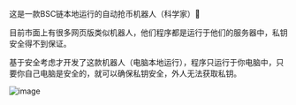 
这是一款BSC链本地运行的自动抢币机器人（科学家）👋

目前市面上有很多网页版类似机器人，他们程序都是运行于他们的服务器中，私钥安全得不到保证。

基于安全考虑才开发了这款机器人（电脑本地运行），程序只运行于你电脑中，只要你自己电脑是安全的，就可以确保私钥安全，外人无法获取私钥。

![image](https://user-images.githubusercontent.com/113959402/191499743-ae5afe26-9549-4eb9-bb32-79a117641882.png)

